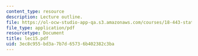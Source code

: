 ```yaml
---
content_type: resource
description: Lecture outline.
file: https://ol-ocw-studio-app-qa.s3.amazonaws.com/courses/18-443-statistics-for-applications-fall-2003/3ec8c955bd3a7b7d65736b402382c3ba_lec15.pdf
file_type: application/pdf
resourcetype: Document
title: lec15.pdf
uid: 3ec8c955-bd3a-7b7d-6573-6b402382c3ba
---
```

